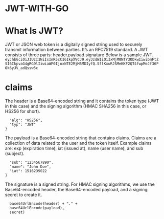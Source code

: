 # JWT-WITH-GO

# What Is JWT?
JWT or JSON web token is a digitally signed string used to securely transmit information between parties. It’s an RFC7519 standard.
A JWT consists of three parts:
header.payload.signature
Below is a sample JWT.
```eyJhbGciOiJIUzI1NiIsInR5cCI6IkpXVCJ9.eyJzdWIiOiIxMjM0NTY3ODkwIiwibmFtZSI6IkpvaG4gRG9lIiwiaWF0IjoxNTE2MjM5MDIyfQ.SflKxwRJSMeKKF2QT4fwpMeJf36POk6yJV_adQssw5c```

# claims
The header is a Base64-encoded string and it contains the token type (JWT in this case) and the signing algorithm (HMAC SHA256 in this case, or HS256 for short).
```{
  "alg": "HS256",
  "typ": "JWT"
}
```

The payload is a Base64-encoded string that contains claims. Claims are a collection of data related to the user and the token itself. Example claims are: exp (expiration time), iat (issued at), name (user name), and sub (subject).
```{
  "sub": "1234567890",
  "name": "John Doe",
  "iat": 1516239022
}
```
The signature is a signed string. For HMAC signing algorithms, we use the Base64-encoded header, the Base64-encoded payload, and a signing secret to create it.
```HMACSHA256(
  base64UrlEncode(header) + "." +
  base64UrlEncode(payload),
  secret)
```
